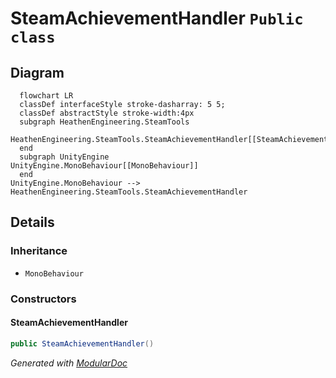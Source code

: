 # SteamAchievementHandler `Public class`

## Diagram
```mermaid
  flowchart LR
  classDef interfaceStyle stroke-dasharray: 5 5;
  classDef abstractStyle stroke-width:4px
  subgraph HeathenEngineering.SteamTools
  HeathenEngineering.SteamTools.SteamAchievementHandler[[SteamAchievementHandler]]
  end
  subgraph UnityEngine
UnityEngine.MonoBehaviour[[MonoBehaviour]]
  end
UnityEngine.MonoBehaviour --> HeathenEngineering.SteamTools.SteamAchievementHandler
```

## Details
### Inheritance
 - `MonoBehaviour`

### Constructors
#### SteamAchievementHandler
```csharp
public SteamAchievementHandler()
```

*Generated with* [*ModularDoc*](https://github.com/hailstorm75/ModularDoc)
